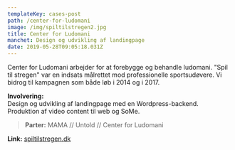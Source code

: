 ```yaml
---
templateKey: cases-post
path: /center-for-ludomani
image: /img/spiltilstregen2.jpg
title: Center for Ludomani
manchet: Design og udvikling af landingpage
date: 2019-05-28T09:05:18.031Z
---
```

Center for Ludomani arbejder for at forebygge og behandle ludomani. "Spil til stregen" var en indsats målrettet mod professionelle sportsudøvere. Vi bidrog til kampagnen som både løb i 2014 og i 2017.

**Involvering:**\
Design og udvikling af landingpage med en Wordpress-backend. Produktion af video content til web og SoMe.

> **Parter:** MAMA // Untold // Center for Ludomani

**Link:** [spiltilstregen.dk](http://spiltilstregen.dk)
